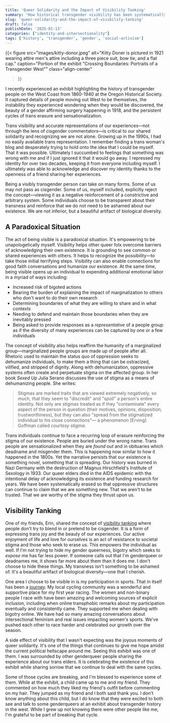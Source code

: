 ```yaml
---
title: 'Queer Solidarity and the Impact of Visibility Tanking'
summary: "How historical transgender visibility has been systematically erased and the importance of solidarity in preserving our stories."
slug: 'queer-solidarity-and-the-impact-of-visibility-tanking'
draft: false
publishDate: '2025-01-13'
categories: ["identity-and-intersectionality"]
tags: ['history', 'transgender', 'gender', 'social-activism']
---
```

{{< figure
  src="images/kitty-donor.jpeg"
  alt="Kitty Doner is pictured in 1921 wearing attire men's attire including a three piece suit, bow tie, and a flat cap."
  caption="Portion of the exhibit \"Crossing Boundaries: Portraits of a Transgender West\""
  class="align-center"
>}}

I recently experienced an exhibit highlighting the history of transgender people on the West Coast from 1860-1940 at the Oregon Historical Society. It captured details of people moving out West to be themselves, the instability they experienced wondering when they would be discovered, the beauty of a gender affirming surgery happening in 1918, and the persistent cycles of trans erasure and sensationalization.

Trans visibility and accurate representations of our experiences—not through the lens of cisgender commentators—is critical to our shared solidarity and recognizing we are not alone. Growing up in the 1990s, I had no easily available trans representation. I remember finding a trans woman's blog and desperately trying to hold onto the idea that I could be myself. That it was possible. Ultimately I succumbed to feelings that something was wrong with me and if I just ignored it that it would go away. I repressed my identity for over two decades, keeping it from everyone including myself. I ultimately was able to acknowledge and discover my identity thanks to the openness of a friend sharing her experiences.

Being a visibly transgender person can take on many forms. Some of us may not pass as cisgender. Some of us, myself included, explicitly reject the concept—viewing it as a negative reinforcement of a constrictive and arbitrary system. Some individuals choose to be transparent about their transness and reinforce that we do not need to be ashamed about our existence. We are not inferior, but a beautiful artifact of biological diversity.

## A Paradoxical Situation

The act of being visible is a paradoxical situation. It's empowering to be unapologetically myself. Visibility helps other queer folx overcome barriers of acknowledging their own existence. It is grounding to see common or shared experiences with others. It helps to recognize the possibility—to take those initial terrifying steps. Visibility can also enable connections for good faith conversations and humanize our existence. At the same time, being visible opens up an individual to expending additional emotional labor in a myriad of ways including:

* Increased risk of bigoted actions
* Bearing the burden of explaining the impact of marginalization to others who don't want to do their own research
* Determining boundaries of what they are willing to share and in what contexts
* Needing to defend and maintain those boundaries when they are inevitably pressed
* Being asked to provide responses as a _representative_ of a people group as if the diversity of many experiences can be captured by one or a few individuals

The concept of visibility also helps reaffirm the humanity of a marginalized group—marginalized people groups are made up of people after all. Rhetoric used to maintain the status quo of oppression seeks to dehumanize individuals, to make them a thing that can be ostracized, vilified, and stripped of dignity. Along with dehumanization, oppressive systems often create and perpetuate stigma on the affected group. In her book _Sexed Up_ Julia Serano discusses the use of stigma as a means of dehumanizing people. She writes:

> Stigmas are marked traits that are viewed extremely negatively, so much, that they seem to "discredit" and "spoil" a person's entire identity. Not only are stigmas treated as if they "contaminate" every aspect of the person in question (their motives, opinions, disposition, trustworthiness), but they can also "spread from the stigmatized individual to his close connections"— a phenomenon [Erving] Goffman called _courtesy stigma_.

Trans individuals continue to face a recurring loop of erasure reinforcing the stigma of our existence. People are buried under the wrong name. Trans people are sensationalized when they are _found out_ and in obituaries which deadname and misgender them. This is happening now similar to how it happened in the 1800s. Yet the narrative persists that our existence is something novel, something that is spreading. Our history was burned in Nazi Germany with the destruction of Magnus Hirschfield's Institute of Sexology in 1933. Our queer elders died in the AIDS epidemic with the intentional delay of acknowledging its existence and funding research for years. We have been systematically erased so that oppressive structures can continue to claim that we are something new. That we aren't to be trusted. That we are worthy of the stigma they thrust upon us.

## Visibility Tanking

One of my friends, Erin, shared the concept of [visibility tanking](https://humankibble.com/posts/visibility-tanking/) where people don't try to blend in or pretend to be cisgender. It is a form of expressing trans joy and the beauty of our experiences. Our active enjoyment of life and love for ourselves is an act of resistance to societal stigma and those who seek to erase us. This empowers the individual as well. If I'm not trying to hide my gender queerness, bigotry which seeks to _expose_ me has far less power. If someone calls out that I'm genderqueer or deadnames me, it shows far more about them than it does me. I don't choose to hide these things. My transness isn't something to be ashamed of. It's a beautiful artifact of biological diversity—one that I cherish.

One area I choose to be visible in is my participation in sports. That in itself has been a [journey](/posts/how-allyship-shaped-my-participation). My local cycling community was a wonderful and supportive place for my first year racing. The women and non-binary people I race with have been amazing and welcoming sources of explicit inclusion, including when online transphobic remarks about my participation eventually and consistently came. They supported me when dealing with bigotry online. We have had so many amazing conversations about intersectional feminism and real issues impacting women's sports. We've pushed each other to race harder and celebrated our growth over the season.

A side effect of visibility that I wasn't expecting was the joyous moments of queer solidarity. It's one of the things that continues to give me hope amidst the current political hellscape around me. Seeing this exhibit was one of them. I was surrounded by other genderqueer people sharing the experience about our trans elders. It is celebrating the existence of this exhibit while sharing sorrow that we continue to deal with the same cycles.

Some of those cycles are breaking, and I'm blessed to experience some of them. While at the exhibit, a child came up to me and my friend. They commented on how much they liked my friend's outfit before commenting on my hair. They jumped as my friend and I both said thank you. I don't know anything about this child, but I do know that they were excited to both see and talk to some genderqueers at an exhibit about transgender history in the west. While I grew up not knowing there were other people like me, I'm grateful to be part of breaking that cycle.
